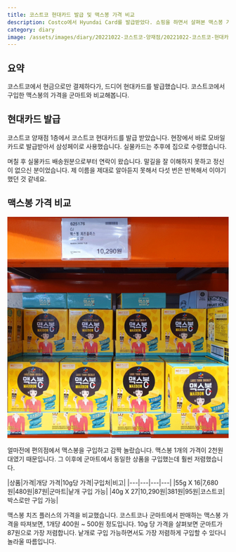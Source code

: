 ```yaml
---
title: 코스트코 현대카드 발급 및 맥스봉 가격 비교
description: Costco에서 Hyundai Card를 발급받았다. 쇼핑을 하면서 살펴본 맥스봉 가격을 비교해본다. 
category: diary
image: /assets/images/diary/20221022-코스트코-양재점/20221022-코스트코-현대카드-발급.jpg
---
```


요약
---

코스트코에서 현금으로만 결제하다가, 드디어 현대카드를 발급했습니다. 
코스트코에서 구입한 맥스봉의 가격을 군마트와 비교해봅니다. 


현대카드 발급
---

코스트코 양재점 1층에서 코스트코 현대카드를 발급 받았습니다. 
현장에서 바로 모바일 카드로 발급받아서 삼성페이로 사용했습니다. 
실물카드는 추후에 집으로 수령했습니다. 


며칠 후 실물카드 배송원분으로부터 연락이 왔습니다. 
말길을 잘 이해하지 못하고 정신이 없으신 분이었습니다. 
제 이름을 제대로 알아듣지 못해서 다섯 번은 반복해서 이야기했던 것 같네요. 


맥스봉 가격 비교
---
![](/assets/images/diary/20221022-코스트코-양재점/20221022_181645-맥스봉-가격.jpg)

얼마전에 편의점에서 맥스봉을 구입하고 감짝 놀랐습니다. 
맥스봉 1개의 가격이 2천원대였기 때문입니다. 
그 이후에 군마트에서 동일한 상품을 구입했는데 훨씬 저렴했습니다. 


|상품|가격|개당 가격|10g당 가격|구입처|비고|
|---|---|---|---|
|55g X 16|7,680원|480원|87원|군마트|낱개 구입 가능|
|40g X 27|10,290원|381원|95원|코스트코|박스로만 구입 가능|


맥스봉 치즈 플러스의 가격을 비교했습니다. 
코스트코나 군마트에서 판매하는 맥스봉 가격을 따져보면, 1개당 400원 ~ 500원 정도입니다. 
10g 당 가격을 살펴보면 군마트가 87원으로 가장 저렴합니다. 
낱개로 구입 가능하면서도 가장 저렴하게 구입할 수 있다니 놀라울 따름입니다. 


